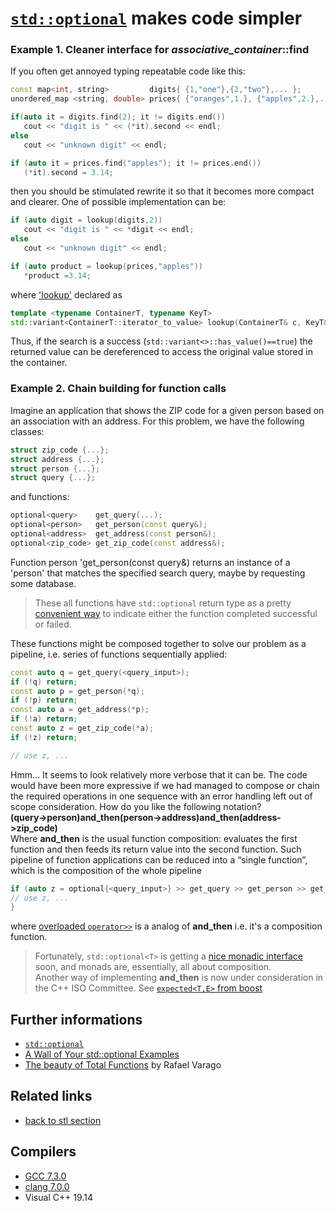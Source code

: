 # [`std::optional`](https://en.cppreference.com/w/cpp/utility/optional) makes code simpler
### Example 1. Cleaner interface for _associative_container_::find
If you often get annoyed typing repeatable code like this:
```cpp
const map<int, string>         digits{ {1,"one"},{2,"two"},... };
unordered_map <string, double> prices{ {"oranges",1.}, {"apples",2.},...};

if(auto it = digits.find(2); it != digits.end())
   cout << "digit is " << (*it).second << endl;
else
   cout << "unknown digit" << endl;

if (auto it = prices.find("apples"); it != prices.end())
   (*it).second = 3.14;
```
then you should be stimulated rewrite it so that it becomes more compact and clearer. 
One of possible implementation can be:
```cpp
if (auto digit = lookup(digits,2))
   cout << "digit is " << *digit << endl;
else
   cout << "unknown digit" << endl;

if (auto product = lookup(prices,"apples"))
   *product =3.14;
```
where ['lookup'](./main.cpp) declared as
```cpp
template <typename ContainerT, typename KeyT>
std::variant<ContainerT::iterator_to_value> lookup(ContainerT& c, KeyT&& k);
```
Thus, if the search is a success (`std::variant<>::has_value()==true`) the returned value can be dereferenced to access the original value stored in the container.  

### Example 2. Chain building for function calls
Imagine an application that shows the ZIP code for a given person based on an association with an address. For this problem, we have the following classes:
```cpp
struct zip_code {...};
struct address {...};
struct person {...};
struct query {...};
```
and functions:
```cpp
optional<query>    get_query(...);
optional<person>   get_person(const query&);
optional<address>  get_address(const person&);
optional<zip_code> get_zip_code(const address&);
```
Function person 'get_person(const query&) returns an instance of a 'person' that matches the specified search query, maybe by requesting some database. 
> These all functions have `std::optional` return type as a pretty [convenient way](https://code.egym.de/the-beauty-of-total-functions-e8c35fee2d87) to indicate either the function completed successful or failed.  

These functions might be composed together to solve our problem as a pipeline, i.e. series of functions sequentially applied:
```cpp
const auto q = get_query(<query_input>);
if (!q) return;
const auto p = get_person(*q);
if (!p) return;
const auto a = get_address(*p);
if (!a) return;
const auto z = get_zip_code(*a);
if (!z) return;

// use z, ...
```
Hmm...  It seems to look relatively more verbose that it can be. 
The code would have been more expressive if we had managed to compose or chain the required operations in one sequence with an error handling left out of scope consideration. 
How do you like the following notation?  
__(query->person)and_then(person->address)and_then(address->zip_code)__  
Where __and_then__ is the usual function composition: evaluates the first function and then feeds its return value into the second function. 
Such pipeline of function applications can be reduced into a “single function”, which is the composition of the whole pipeline
```cpp
if (auto z = optional{<query_input>} >> get_query >> get_person >> get_address >> get_zip_code) {
// use z, ...
}  
```
where [overloaded `operator>>`](./main2.cpp) is a analog of __and_then__ i.e. it's a composition function.
> Fortunately, `std::optional<T>` is getting a [nice monadic interface](http://www.open-std.org/jtc1/sc22/wg21/docs/papers/2019/p0798r3.html) soon, and monads are, essentially, all about composition.  
> Another way of implementing __and_then__ is now under consideration in the C++ ISO Committee. See [`expected<T,E>` from boost](http://open-std.org/JTC1/SC22/WG21/docs/papers/2017/p0762r0.pdf)


## Further informations
* [`std::optional`](https://en.cppreference.com/w/cpp/utility/optional)
* [A Wall of Your std::optional Examples](https://www.bfilipek.com/2018/06/optional-examples-wall.html)
* [The beauty of Total Functions](https://code.egym.de/the-beauty-of-total-functions-e8c35fee2d87) by Rafael Varago 
## Related links
* [back to stl section](../)
## Compilers
* [GCC 7.3.0](https://wandbox.org/)
* [clang 7.0.0](https://wandbox.org/)
* Visual C++ 19.14 

